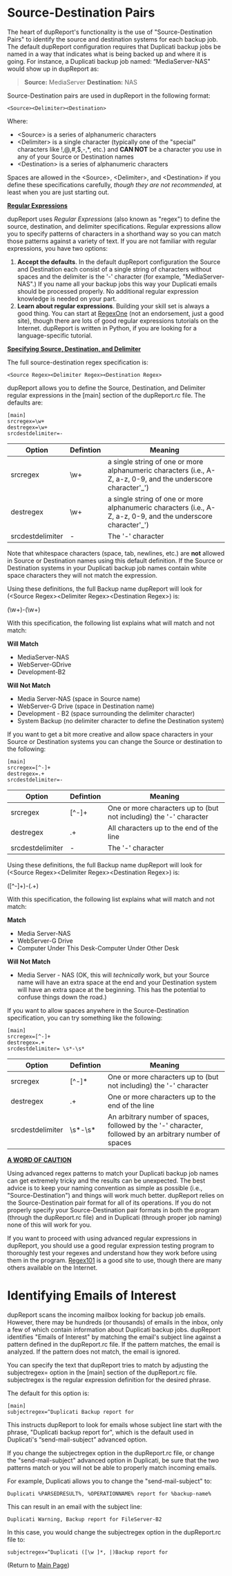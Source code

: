 

# Source-Destination Pairs

The heart of dupReport's functionality is the use of "Source-Destination Pairs" to identify the source and destination systems for each backup job. The default dupReport configuration requires that Duplicati backup jobs be named in a way that indicates what is being backed up and where it is going. For instance, a Duplicati backup job named: “MediaServer-NAS" would show up in dupReport as:

> **Source:** MediaServer   **Destination:** NAS

Source-Destination pairs are used in dupReport in the following format: 

```
<Source><Delimiter><Destination>
```


Where:

- \<Source\> is a series of alphanumeric characters
- \<Delimiter\> is a single character (typically one of the "special" characters like !,@,#,$,-,*, etc.) and **CAN NOT** be a character you use in any of your Source or Destination names 
- \<Destination\> is a series of alphanumeric characters

Spaces are allowed in the \<Source>, \<Delimiter>, and \<Destination> if you define these specifications carefully, *though they are not recommended*, at least when you are just starting out.

**<u>Regular Expressions</u>**

dupReport uses *Regular Expressions* (also known as "regex") to define the source, destination, and delimiter specifications. Regular expressions allow you to specify patterns of characters in a shorthand way so you can match those patterns against a variety of text. If you are not familiar with regular expressions, you have two options:

1. **Accept the defaults**. In the default dupReport configuration the Source and Destination each consist of a single string of characters without spaces and the delimiter is the '-' character (for example, "MediaServer-NAS".) If you name all your backup jobs this way your Duplicati emails should be processed properly. No additional regular expression knowledge is needed on your part.
2. **Learn about regular expressions**. Building your skill set is always a good thing. You can start at [RegexOne](https://regexone.com/) (not an endorsement, just a good site), though there are lots of good regular expressions tutorials on the Internet. dupReport is written in Python, if you are looking for a language-specific tutorial.

<u>**Specifying Source, Destination, and Delimiter**</u>

The full source-destination regex specification is:

```
<Source Regex><Delimiter Regex><Destination Regex> 
```

dupReport allows you to define the Source, Destination, and Delimiter regular expressions in the [main] section of the dupReport.rc file. The defaults are: 

```
[main]
srcregex=\w+
destregex=\w+
srcdestdelimiter=-
```

| Option           | Defintion | Meaning                                                      |
| ---------------- | --------- | ------------------------------------------------------------ |
| srcregex         | \w+       | a single string of one or more alphanumeric characters (i.e., A-Z, a-z, 0-9, and the underscore character'_') |
| destregex        | \w+       | a single string of one or more alphanumeric characters (i.e., A-Z, a-z, 0-9, and the underscore character'_') |
| srcdestdelimiter | -         | The '-' character                                            |

Note that whitespace characters (space, tab, newlines, etc.) are **not** allowed in Source or Destination names using this default definition. If the Source or Destination systems in your Duplicati backup job names contain white space characters they will not match the expression.

Using these definitions, the full Backup name dupReport will look for (\<Source Regex>\<Delimiter Regex>\<Destination Regex>) is:

(\w+)-(\w+)

With this specification, the following list explains what will match and not match:

**Will Match**

- MediaServer-NAS
- WebServer-GDrive
- Development-B2

**Will Not Match**

- Media Server-NAS (space in Source name)
- WebServer-G Drive (space in Destination name)
- Development - B2 (space surrounding the delimiter character)
- System Backup (no delimiter character to define the Destination system)



If you want to get a bit more creative and allow space characters in your Source or Destination systems you can change the Source or destination to the following:

```
[main]
srcregex=[^-]+
destregex=.+
srcdestdelimiter=-
```

| Option           | Defintion | Meaning                                                      |
| ---------------- | --------- | ------------------------------------------------------------ |
| srcregex         | [^-]+     | One or more characters up to (but not including) the '-' character |
| destregex        | .+        | All characters up to the end of the line                     |
| srcdestdelimiter | -         | The '-' character                                            |

Using these definitions, the full Backup name dupReport will look for (\<Source Regex>\<Delimiter Regex>\<Destination Regex>) is:

(\[^-]\+)-(.+)

With this specification, the following list explains what will match and not match:

**Match**

- Media Server-NAS
- WebServer-G Drive
- Computer Under This Desk-Computer Under Other Desk

**Will Not Match**

- Media Server - NAS (OK, this will *technically* work, but your Source name will have an extra space at the end and your Destination system will have an extra space at the beginning. This has the potential to confuse things down the road.)



If you want to allow spaces anywhere in the Source-Destination specification, you can try something like the following:

```
[main]
srcregex=[^-]+
destregex=.+
srcdestdelimiter= \s*-\s*
```

| Option           | Defintion | Meaning                                                      |
| ---------------- | --------- | ------------------------------------------------------------ |
| srcregex         | [^-]*     | One or more characters up to (but not including) the '-' character |
| destregex        | .+        | One or more characters up to the end of the line             |
| srcdestdelimiter | \s\*-\s\* | An arbitrary number of spaces, followed by the '-' character, followed by an arbitrary number of spaces |



**<u>A WORD OF CAUTION</u>**

Using advanced regex patterns to match your Duplicati backup job names can get extremely tricky and the results can be unexpected. The best advice is to keep your naming convention as simple as possible (i.e., "Source-Destination") and things will work much better. dupReport relies on the Source-Destination pair format for all of its operations. If you do not properly specify your Source-Destination pair formats in both the program (through the dupReport.rc file) and in Duplicati (through proper job naming) none of this will work for you.

If you want to proceed with using advanced regular expressions in dupReport, you should use a good regular expression testing program to thoroughly test your regexes and understand how they work before using them in the program. [Regex101](https://regex101.com/) is a good site to use, though there are many others available on the Internet.



# Identifying Emails of Interest

dupReport scans the incoming mailbox looking for backup job emails. However, there may be hundreds (or thousands) of emails in the inbox, only a few of which contain information about Duplicati backup jobs. dupReport identifies "Emails of Interest" by matching the email's subject line against a pattern defined in the dupReport.rc file. If the pattern matches, the email is analyzed. If the pattern does not match, the email is ignored. 

You can specify the text that dupReport tries to match by adjusting the subjectregex= option in the [main] section of the dupReport.rc file. subjectregex is the regular expression definition for the desired phrase. 

The default for this option is: 

```
[main]
subjectregex=^Duplicati Backup report for 
```

This instructs dupReport to look for emails whose subject line start with the phrase, "Duplicati backup report for", which is the default used in Duplicati's “send-mail-subject” advanced option. 

If you change the subjectregex option in the dupReport.rc file, or change the "send-mail-subject" advanced option in Duplicati, be sure that the two patterns match or you will not be able to properly match incoming emails.

For example, Duplicati allows you to change the "send-mail-subject" to:

```
Duplicati %PARSEDRESULT%, %OPERATIONNAME% report for %backup-name%
```

This can result in an email with the subject line:

```
Duplicati Warning, Backup report for FileServer-B2
```

In this case, you would change the subjectregex option in the dupReport.rc file to:

```
subjectregex=^Duplicati ([\w ]*, |)Backup report for
```



(Return to [Main Page](readme.md))